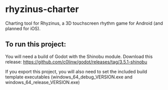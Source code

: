 # rhyzinus-charter
Charting tool for Rhyzinus, a 3D touchscreen rhythm game for Android (and planned for iOS).

## To run this project:
You will need a build of Godot with the Shinobu module. Download this release: https://github.com/c0linw/godot/releases/tag/3.5.1-shinobu 

If you export this project, you will also need to set the included build template executables (windows_64_debug_VERSION.exe and windows_64_release_VERSION.exe)
